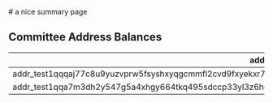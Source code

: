 
# a nice summary page

## Committee Address Balances

| address | balance |
| --- | --- |
| addr_test1qqqaj77c8u9yuzvprw5fsyshxyqgcmmfl2cvd9fxyekxr7cgwa7epp080als4xcqu5lk7xfmh4tgh2nhd6vftp3pdfnqyv8mgg | 10000000000 |
| addr_test1qqa7m3dh2y547g5a4xhgy664tkq495sdccp33yl3z6hq6zjwg3uwfgn8j4hu2lrqs02nxjweml0cf39at5c7z265q96q9pu2jq | 10100000000 |
